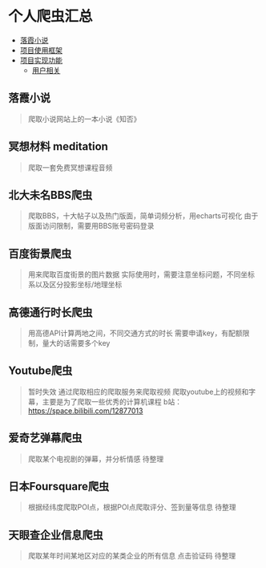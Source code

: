 # 个人爬虫汇总
- [落霞小说](#落霞小说)  
- [项目使用框架](#项目使用框架)  
- [项目实现功能](#项目实现功能)  
  - [用户相关](#用户相关) 


## 落霞小说
> 
> 爬取小说网站上的一本小说《知否》

## 冥想材料 meditation
> 爬取一套免费冥想课程音频

## 北大未名BBS爬虫
> 爬取BBS，十大帖子以及热门版面，简单词频分析，用echarts可视化
> 由于版面访问限制，需要用BBS账号密码登录

## 百度街景爬虫
> 用来爬取百度街景的图片数据
> 实际使用时，需要注意坐标问题，不同坐标系以及区分投影坐标/地理坐标

## 高德通行时长爬虫
> 用高德API计算两地之间，不同交通方式的时长
> 需要申请key，有配额限制，量大的话需要多个key

## Youtube爬虫
> 暂时失效
> 通过爬取相应的爬取服务来爬取视频
> 爬取youtube上的视频和字幕，主要是为了爬取一些优秀的计算机课程
> b站：https://space.bilibili.com/12877013

## 爱奇艺弹幕爬虫
> 爬取某个电视剧的弹幕，并分析情感
> 待整理

## 日本Foursquare爬虫
> 根据经纬度爬取POI点，根据POI点爬取评分、签到量等信息
> 待整理

## 天眼查企业信息爬虫
> 爬取某年时间某地区对应的某类企业的所有信息
> 点击验证码
> 待整理
